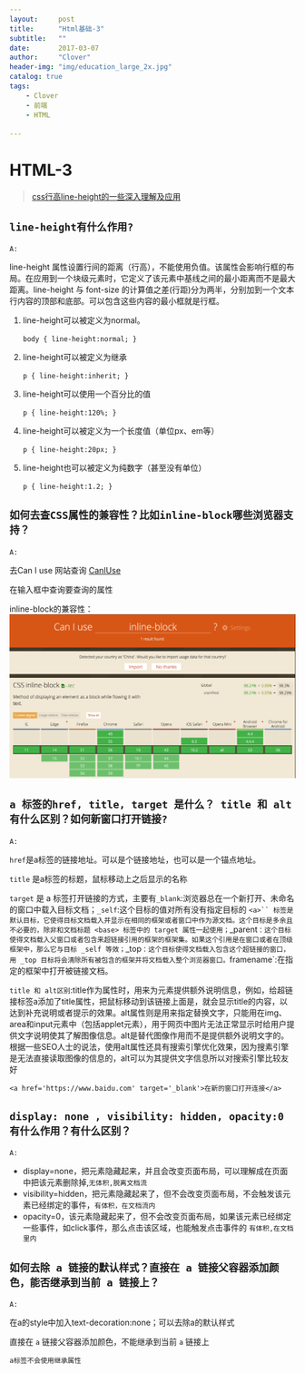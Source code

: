 ```yaml
---
layout:     post
title:      "Html基础-3"
subtitle:   ""
date:       2017-03-07
author:     "Clover"
header-img: "img/education_large_2x.jpg"
catalog: true
tags:
    - Clover
    - 前端
    - HTML

---
```


# HTML-3
> [css行高line-height的一些深入理解及应用](http://www.zhangxinxu.com/wordpress/2009/11/css%E8%A1%8C%E9%AB%98line-height%E7%9A%84%E4%B8%80%E4%BA%9B%E6%B7%B1%E5%85%A5%E7%90%86%E8%A7%A3%E5%8F%8A%E5%BA%94%E7%94%A8/)



## `line-height有什么作用?`

`A:`

line-height 属性设置行间的距离（行高），不能使用负值。该属性会影响行框的布局。在应用到一个块级元素时，它定义了该元素中基线之间的最小距离而不是最大距离。line-height 与 font-size 的计算值之差(行距)分为两半，分别加到一个文本行内容的顶部和底部。可以包含这些内容的最小框就是行框。
    
1. line-height可以被定义为normal。

	`body { line-height:normal; }`
 
2. line-height可以被定义为继承
 
	`p { line-height:inherit; }`
 
3. line-height可以使用一个百分比的值
 
	`p { line-height:120%; }`
 
4. line-height可以被定义为一个长度值（单位px、em等）
 
	`p { line-height:20px; }`
 
5. line-height也可以被定义为纯数字（甚至没有单位）
 
	`p { line-height:1.2; }`

## `如何去查CSS属性的兼容性？比如inline-block哪些浏览器支持？`

`A:`

去Can I use 网站查询  [CanIUse](http://caniuse.com/)

在输入框中查询要查询的属性

inline-block的兼容性：
![inline-block兼容性](/img/ciuinlineblock.png)

## `a 标签的href, title, target 是什么？ title 和 alt有什么区别？如何新窗口打开链接?`

`A:`

`href`是a标签的链接地址。可以是个链接地址，也可以是一个锚点地址。

`title` 是a标签的标题，鼠标移动上之后显示的名称

`target` 是 a 标签打开链接的方式，主要有`_blank`:浏览器总在一个新打开、未命名的窗口中载入目标文档；`_self`:这个目标的值对所有没有指定目标的 `<a>`` 标签是默认目标，它使得目标文档载入并显示在相同的框架或者窗口中作为源文档。这个目标是多余且不必要的，除非和文档标题 <base> 标签中的 target 属性一起使用；`_parent`：这个目标使得文档载入父窗口或者包含来超链接引用的框架的框架集。如果这个引用是在窗口或者在顶级框架中，那么它与目标 _self 等效；`_top`：这个目标使得文档载入包含这个超链接的窗口，用 _top 目标将会清除所有被包含的框架并将文档载入整个浏览器窗口。`framename`:在指定的框架中打开被链接文档。

`title 和 alt区别`:title作为属性时，用来为元素提供额外说明信息，例如，给超链接标签a添加了title属性，把鼠标移动到该链接上面是，就会显示title的内容，以达到补充说明或者提示的效果。alt属性则是用来指定替换文字，只能用在img、area和input元素中（包括applet元素），用于网页中图片无法正常显示时给用户提供文字说明使其了解图像信息。alt是替代图像作用而不是提供额外说明文字的。根据一些SEO人士的说法，使用alt属性还具有搜索引擎优化效果，因为搜素引擎是无法直接读取图像的信息的，alt可以为其提供文字信息所以对搜索引擎比较友好

`<a href='https://www.baidu.com' target='_blank'>在新的窗口打开连接</a>`

## `display: none , visibility: hidden, opacity:0 有什么作用？有什么区别？`

`A:`

* display=none，把元素隐藏起来，并且会改变页面布局，可以理解成在页面中把该元素删除掉,`无体积,脱离文档流`
* visibility=hidden，把元素隐藏起来了，但不会改变页面布局，不会触发该元素已经绑定的事件，`有体积，在文档流内`
* opacity=0，该元素隐藏起来了，但不会改变页面布局，如果该元素已经绑定一些事件，如click事件，那么点击该区域，也能触发点击事件的 `有体积,在文档里内`



## `如何去除 a 链接的默认样式？直接在 a 链接父容器添加颜色，能否继承到当前 a 链接上？`

`A:`

在a的style中加入text-decoration:none；可以去除a的默认样式

直接在 `a` 链接父容器添加颜色，不能继承到当前 `a` 链接上

`a标签不会使用继承属性`



